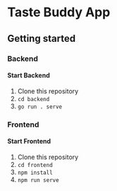 # Taste Buddy App

## Getting started

### Backend

#### Start Backend

1. Clone this repository
2. `cd backend`
3. `go run . serve`
  
### Frontend

#### Start Frontend

1. Clone this repository
2. `cd frontend`
3. `npm install`
4. `npm run serve`
